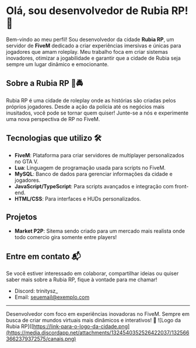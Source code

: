 # Olá, sou desenvolvedor de Rubia RP! 👾

Bem-vindo ao meu perfil! Sou desenvolvedor da cidade **Rubia RP**, um servidor de **FiveM** dedicado a criar experiências imersivas e únicas para jogadores que amam roleplay. Meu trabalho foca em criar sistemas inovadores, otimizar a jogabilidade e garantir que a cidade de Rubia seja sempre um lugar dinâmico e emocionante.

## Sobre a Rubia RP 🚓🚔
Rubia RP é uma cidade de roleplay onde as histórias são criadas pelos próprios jogadores. Desde a ação da polícia até os negócios mais inusitados, você pode se tornar quem quiser! Junte-se a nós e experimente uma nova perspectiva de RP no FiveM.

## Tecnologias que utilizo 🛠️
- **FiveM**: Plataforma para criar servidores de multiplayer personalizados no GTA V.
- **Lua**: Linguagem de programação usada para scripts no FiveM.
- **MySQL**: Banco de dados para gerenciar informações da cidade e jogadores.
- **JavaScript/TypeScript**: Para scripts avançados e integração com front-end.
- **HTML/CSS**: Para interfaces e HUDs personalizados.

## Projetos
- **Market P2P**: Sitema sendo criado para um mercado mais realista onde todo comercio gira somente entre players!


## Entre em contato 📬
Se você estiver interessado em colaborar, compartilhar ideias ou quiser saber mais sobre a Rubia RP, fique à vontade para me chamar!

- Discord: trinitysz_
- Email: seuemail@exemplo.com

---

Desenvolvedor com foco em experiências inovadoras no FiveM. Sempre em busca de criar mundos virtuais mais dinâmicos e interativos! 🚀
![Logo da Rubia RP]([https://link-para-o-logo-da-cidade.png](https://media.discordapp.net/attachments/1324540352526422037/1325663662379372575/canais.png)
